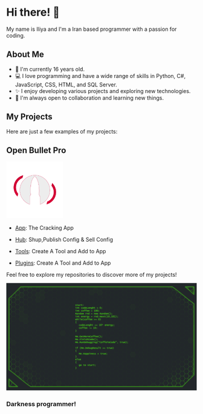 # Hi there! 👋

My name is Iliya and I'm a Iran based programmer with a passion for coding.

## About Me

- 🌱 I'm currently 16 years old.
- 💻 I love programming and have a wide range of skills in Python, C#, JavaScript, CSS, HTML, and SQL Server.
- ✨ I enjoy developing various projects and exploring new technologies.
- 👯 I'm always open to collaboration and learning new things.

## My Projects

Here are just a few examples of my projects:

## Open Bullet Pro

<img src="./OrgLogo.png" width="150" height="150" >

- [App](https://github.com/Iliya4lx/Open-Bullet-Pro): The Cracking App
- [Hub](https://github.com/Iliya4lx/Open-Bullet-Pro-Hub): Shup,Publish Config & Sell Config

- [Tools](https://github.com/Iliya4lx/Open-Bullet-Pro-Tools): Create A Tool and Add to App
- [Plugins](https://github.com/Iliya4lx/Open-Bullet-Pro-Plugins): Create A Tool and Add to App

Feel free to explore my repositories to discover more of my projects!

![Darkness](./Darkness.png)

### Darkness programmer!
